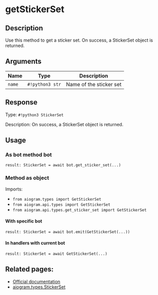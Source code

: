 # getStickerSet

## Description

Use this method to get a sticker set. On success, a StickerSet object is returned.


## Arguments

| Name | Type | Description |
| - | - | - |
| `name` | `#!python3 str` | Name of the sticker set |



## Response

Type: `#!python3 StickerSet`

Description: On success, a StickerSet object is returned.


## Usage


### As bot method bot

```python3
result: StickerSet = await bot.get_sticker_set(...)
```

### Method as object

Imports:

- `from aiogram.types import GetStickerSet`
- `from aiogram.api.types import GetStickerSet`
- `from aiogram.api.types.get_sticker_set import GetStickerSet`


#### With specific bot
```python3
result: StickerSet = await bot.emit(GetStickerSet(...))
```

#### In handlers with current bot
```python3
result: StickerSet = await GetStickerSet(...)
```


## Related pages:

- [Official documentation](https://core.telegram.org/bots/api#getstickerset)
- [aiogram.types.StickerSet](../types/sticker_set.md)
